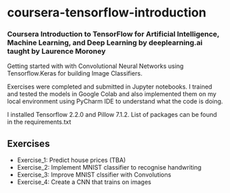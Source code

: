 # coursera-tensorflow-introduction
### Coursera Introduction to TensorFlow for Artificial Intelligence, Machine Learning, and Deep Learning by deeplearning.ai taught by Laurence Moroney

Getting started with with Convolutional Neural Networks using Tensorflow.Keras for building Image Classifiers.

Exercises were completed and submitted in Jupyter notebooks. I trained and tested the models in Google Colab and also implemented them on my local environment using PyCharm IDE to understand what the code is doing.

I installed Tensorflow 2.2.0 and Pillow 7.1.2. List of packages can be found in the requirements.txt

## Exercises

* Exercise_1: Predict house prices (TBA) 
* Exercise_2: Implement MNIST classifier to recognise handwriting
* Exercise_3: Improve MNIST clssifier with Convolutions
* Exercise_4: Create a CNN that trains on images

